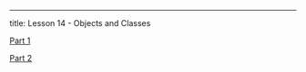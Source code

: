 ---
title: Lesson 14 - Objects and Classes

[Part 1](https://github.com/novillo-cs/apcsa_material/blob/main/lessons/14_objects_part_1.pdf)

[Part 2](https://github.com/novillo-cs/apcsa_material/blob/main/lessons/14_objects_part_2.pdf)
